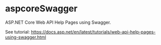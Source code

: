 # aspcoreSwagger
ASP.NET Core Web API Help Pages using Swagger.

See tutorial: https://docs.asp.net/en/latest/tutorials/web-api-help-pages-using-swagger.html


